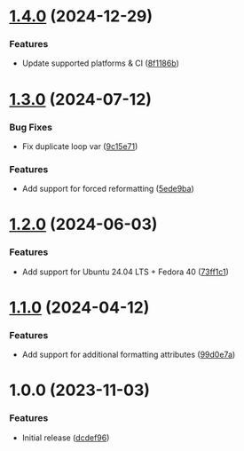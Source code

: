 # [1.4.0](https://github.com/de-it-krachten/ansible-role-windows_storage/compare/v1.3.0...v1.4.0) (2024-12-29)


### Features

* Update supported platforms & CI ([8f1186b](https://github.com/de-it-krachten/ansible-role-windows_storage/commit/8f1186ba46aa47fe140308d10598d7da2fc64dd2))

# [1.3.0](https://github.com/de-it-krachten/ansible-role-windows_storage/compare/v1.2.0...v1.3.0) (2024-07-12)


### Bug Fixes

* Fix duplicate loop var ([9c15e71](https://github.com/de-it-krachten/ansible-role-windows_storage/commit/9c15e715e50be19a5b4f364c36112346a4f24d8b))


### Features

* Add support for forced reformatting ([5ede9ba](https://github.com/de-it-krachten/ansible-role-windows_storage/commit/5ede9badb6dc73b208e4024417979aebff6476c8))

# [1.2.0](https://github.com/de-it-krachten/ansible-role-windows_storage/compare/v1.1.0...v1.2.0) (2024-06-03)


### Features

* Add support for Ubuntu 24.04 LTS + Fedora 40 ([73ff1c1](https://github.com/de-it-krachten/ansible-role-windows_storage/commit/73ff1c12dc1d4e04b33895faf82efe075ba1ea35))

# [1.1.0](https://github.com/de-it-krachten/ansible-role-windows_storage/compare/v1.0.0...v1.1.0) (2024-04-12)


### Features

* Add support for additional formatting attributes ([99d0e7a](https://github.com/de-it-krachten/ansible-role-windows_storage/commit/99d0e7a256c5b72e99297197210ab3174cbb8f7f))

# 1.0.0 (2023-11-03)


### Features

* Initial release ([dcdef96](https://github.com/de-it-krachten/ansible-role-windows_storage/commit/dcdef96adb0ddc99a4f58846b0fba3e1fe109a6c))
